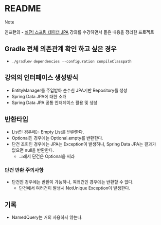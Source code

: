 # README
> [!NOTE]   
> 인프런의 - [실전! 스프링 데이터 JPA](https://www.inflearn.com/course/%EC%8A%A4%ED%94%84%EB%A7%81-%EB%8D%B0%EC%9D%B4%ED%84%B0-JPA-%EC%8B%A4%EC%A0%84/dashboard) 강의를 수강하면서 들은 내용을 정리한 프로젝트

## Gradle 전체 의존관계 확인 하고 싶은 경우
- `./gradlew dependencies --configuration compileClasspath`

## 강의의 인터페이스 생성방식
- EntityManager를 주입받아 순수한 JPA기반 Repository를 생성
- Spring Data JPA에 대한 소개
- Spring Data JPA 공통 인터페이스 활용 및 생성

## 반환타입
- List인 경우에는 Empty List를 반환한다.
- Optional인 경우에는 Optional.empty를 반환한다.
- 단건 조회인 경우에는 JPA는 Exception이 발생하나, Spring Data JPA는 결과가 없으면 null을 반환한다.
  - 그래서 단건은 Optional을 써라

### 단건 반환 주의사항
- 단건인 경우에는 반환이 가능하나, 여러건인 경우에는 반환할 수 없다.
  - 단건에서 여러건이 발생시 NotUnique Exception이 발생한다.

## 기록
- NamedQuery는 거의 사용하지 않는다.